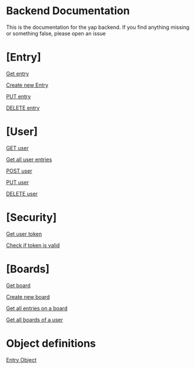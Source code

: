 # Backend Documentation

This is the documentation for the yap backend. If you find anything missing or something false, please open an issue

# [Entry]

[Get entry](entry/get-entry.md)

<!--- Commented out for now, still deciding where it should go --->
<!--- [POST entry](entry/post-entry.md) --->
[Create new Entry](boards/new-entry.md)

[PUT entry](entry/put-entry.md)

[DELETE entry](entry/remove-entry.md)

# [User]

[GET user](user/get-user.md)

[Get all user entries](user/get-all-user-entries.md)

[POST user](user/post-user.md)

[PUT user](user/put-user.md)

[DELETE user](user/remove-user.md)

# [Security]

[Get user token](security/get-new-token.md)

[Check if token is valid](security/check-valid-token.md)

# [Boards]

[Get board](boards/get-board.md)

[Create new board](boards/new-board-creation.md)

[Get all entries on a board](boards/get-all-board-entries.md)

[Get all boards of a user](boards/get-all-user-boards.md)

# Object definitions

[Entry Object](objects/entry.md)